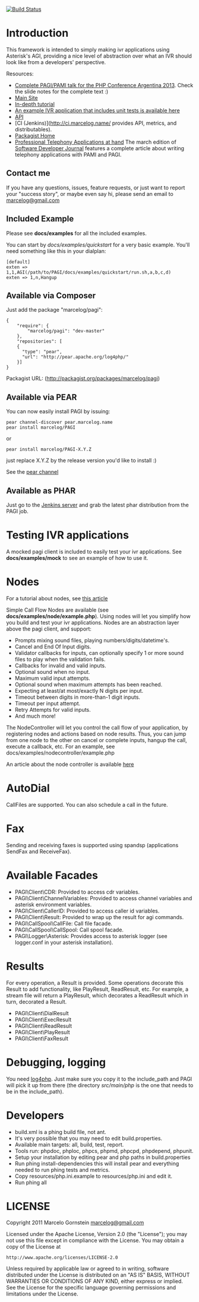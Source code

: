 [![Build Status](https://travis-ci.org/Grummfy/PAGI.svg)](https://travis-ci.org/Grummfy/PAGI)

Introduction
============
This framework is intended to simply making ivr applications using Asterisk's
AGI, providing a nice level of abstraction over what an IVR should look like
from a developers' perspective.

Resources:

 * [Complete PAGI/PAMI talk for the PHP Conference Argentina 2013](http://www.slideshare.net/mgornstein/phpconf-2013). Check the slide notes for the complete text :)
 * [Main Site](http://marcelog.github.com/PAGI)
 * [In-depth tutorial](http://marcelog.github.com/articles/pagi_tutorial_create_voip_telephony_application_for_asterisk_with_agi_and_php.html)
 * [An example IVR application that includes unit tests is available here](https://github.com/marcelog/Pagi-App-And-Test-Example)
 * [API](http://ci.marcelog.name:8080/job/PAGI/javadoc/)
 * [CI (Jenkins)](http://ci.marcelog.name/ provides API, metrics, and distributables).
 * [Packagist Home](http://packagist.org/packages/marcelog/pagi)
 * [Professional Telephony Applications at hand](http://sdjournal.org/a-practical-introduction-to-functional-programming-with-php-sdj-issue-released/) The march edition of [Software Developer Journal](http://sdjournal.org/) features a complete article about writing telephony applications with PAMI and PAGI.

Contact me
----------
If you have any questions, issues, feature requests, or just want to report
your "success story", or maybe even say hi, please send an email to marcelog@gmail.com

Included Example
----------------
Please see **docs/examples** for all the included examples.

You can start by *docs/examples/quickstart* for a very basic example. You'll need something like this in your dialplan:

    [default]
    exten => 1,1,AGI(/path/to/PAGI/docs/examples/quickstart/run.sh,a,b,c,d)
    exten => 1,n,Hangup

Available via Composer
----------------------
Just add the package "marcelog/pagi":

    {
        "require": {
            "marcelog/pagi": "dev-master"
        },
        "repositories": [
        {
          "type": "pear",
          "url": "http://pear.apache.org/log4php/"
        }]
    }

Packagist URL: (http://packagist.org/packages/marcelog/pagi)

Available via PEAR
------------------
You can now easily install PAGI by issuing:

    pear channel-discover pear.marcelog.name
    pear install marcelog/PAGI

or

    pear install marcelog/PAGI-X.Y.Z
just replace X.Y.Z by the release version you'd like to install :)

See the [pear channel](http://pear.marcelog.name/)

Available as PHAR
-----------------
Just go to the [Jenkins server](http://ci.marcelog.name) and grab the latest
phar distribution from the PAGI job.

Testing IVR applications
========================
A mocked pagi client is included to easily test your ivr applications. See
**docs/examples/mock** to see an example of how to use it.

Nodes
=====
For a tutorial about nodes, see [this article](http://marcelog.github.com/articles/pagi_node_call_flow_easy_telephony_application_for_asterisk_php.html)

Simple Call Flow Nodes are available (see **docs/examples/node/example.php**). Using
nodes will let you simplify how you build and test your ivr applications. Nodes
are an abstraction layer above the pagi client, and support:

 * Prompts mixing sound files, playing numbers/digits/datetime's.
 * Cancel and End Of Input digits.
 * Validator callbacks for inputs, can optionally specify 1 or more sound files
 to play when the validation fails.
 * Callbacks for invalid and valid inputs.
 * Optional sound when no input.
 * Maximum valid input attempts.
 * Optional sound when maximum attempts has been reached.
 * Expecting at least/at most/exactly N digits per input.
 * Timeout between digits in more-than-1 digit inputs.
 * Timeout per input attempt.
 * Retry Attempts for valid inputs.
 * And much more!

The NodeController will let you control the call flow of your application, by
registering nodes and actions based on node results. Thus, you can jump from
one node to the other on cancel or complete inputs, hangup the call, execute a
callback, etc. For an example, see docs/examples/nodecontroller/example.php

An article about the node controller is available [here](http://marcelog.github.com/articles/making_your_ivr_nodes_call_flow_with_pagi_and_php_asterisk.html)

AutoDial
========
CallFiles are supported. You can also schedule a call in the future.

Fax
===
Sending and receiving faxes is supported using spandsp (applications SendFax
and ReceiveFax).

Available Facades
=================
 * PAGI\Client\CDR: Provided to access cdr variables.
 * PAGI\Client\ChannelVariables: Provided to access channel variables and asterisk
environment variables.
 * PAGI\Client\CallerID: Provided to access caller id variables.
 * PAGI\Client\Result: Provided to wrap up the result for agi commands.
 * PAGI\CallSpool\CallFile: Call file facade.
 * PAGI\CallSpool\CallSpool: Call spool facade.
 * PAGI\Logger\Asterisk: Provides access to asterisk logger (see logger.conf in
your asterisk installation).

Results
=======
For every operation, a Result is provided. Some operations decorate this
Result to add functionality, like PlayResult, ReadResult, etc. For example,
a stream file will return a PlayResult, which decorates a ReadResult which 
in turn, decorated a Result.

  * PAGI\Client\DialResult
  * PAGI\Client\ExecResult
  * PAGI\Client\ReadResult
  * PAGI\Client\PlayResult
  * PAGI\Client\FaxResult

Debugging, logging
==================
You need [log4php](http://logging.apache.org/log4php/). Just make sure you
copy it to the include_path and PAGI will pick it up from there (the 
directory *src/main/php* is the one that needs to be in the include_path).

Developers
==========
* build.xml is a phing build file, not ant.
* It's very possible that you may need to edit build.properties.
* Available main targets: all, build, test, report.
* Tools run: phpdoc, phploc, phpcs, phpmd, phpcpd, phpdepend, phpunit.
* Setup your installation by editing pear and php paths in build.properties
* Run phing install-dependencies this will install pear and everything needed
to run phing tests and metrics.
* Copy resources/php.ini.example to resources/php.ini and edit it.
* Run phing all

LICENSE
=======
Copyright 2011 Marcelo Gornstein <marcelog@gmail.com>

Licensed under the Apache License, Version 2.0 (the "License");
you may not use this file except in compliance with the License.
You may obtain a copy of the License at

    http://www.apache.org/licenses/LICENSE-2.0

Unless required by applicable law or agreed to in writing, software
distributed under the License is distributed on an "AS IS" BASIS,
WITHOUT WARRANTIES OR CONDITIONS OF ANY KIND, either express or implied.
See the License for the specific language governing permissions and
limitations under the License.

